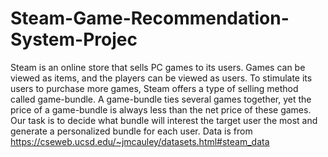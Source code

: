 # Steam-Game-Recommendation-System-Projec
Steam is an online store that sells PC games to its users. Games can be viewed as items, and the players can be viewed as users. To stimulate its users to purchase more games, Steam offers a type of selling method called game-bundle. A game-bundle ties several games together, yet the price of a game-bundle is always less than the net price of these games. Our task is to decide what bundle will interest the target user the most and generate a personalized bundle for each user. Data is from https://cseweb.ucsd.edu/~jmcauley/datasets.html#steam_data
